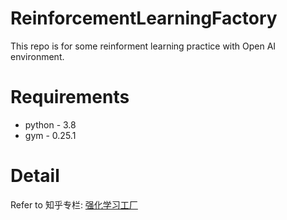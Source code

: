 # ReinforcementLearningFactory

This repo is for some reinforment learning practice with Open AI environment. 

# Requirements
- python - 3.8
- gym - 0.25.1


# Detail
Refer to 知乎专栏: [强化学习工厂](https://www.zhihu.com/column/c_1543241486388637697)
